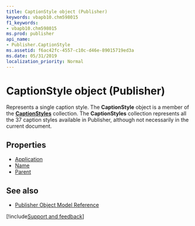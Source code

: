 ```yaml
---
title: CaptionStyle object (Publisher)
keywords: vbapb10.chm598015
f1_keywords:
- vbapb10.chm598015
ms.prod: publisher
api_name:
- Publisher.CaptionStyle
ms.assetid: f6ac42fc-4557-c10c-d46e-89015719ed3a
ms.date: 05/31/2019
localization_priority: Normal
---
```



# CaptionStyle object (Publisher)

Represents a single caption style. The **CaptionStyle** object is a member of the **[CaptionStyles](Publisher.CaptionStyles.md)** collection. The **CaptionStyles** collection represents all the 37 caption styles available in Publisher, although not necessarily in the current document.
 


## Properties

- [Application](Publisher.CaptionStyle.Application.md)
- [Name](Publisher.CaptionStyle.Name.md)
- [Parent](Publisher.CaptionStyle.Parent.md)

## See also

- [Publisher Object Model Reference](overview/publisher/object-model.md)



[!include[Support and feedback](~/includes/feedback-boilerplate.md)]